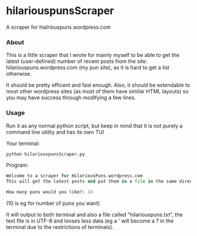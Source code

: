 # hilariouspunsScraper
A scraper for hialriouspuns.wordpress.com

### About
This is a little scraper that I wrote for mainly myself to be able to get the latest (user-defined) number of recent posts from the site: hilariouspuns.wordpress.com (my pun site), as it is hard to get a list otherwise.

It should be pretty efficent and fast enough. Also, it should be extendable to most other wordpress sites (as most of them have similar HTML layouts) so you may have success through modifying a few lines.

### Usage

Run it as any normal python script, but keep in mind that it is not purely a command line utility and has its own TUI

Your terminal:
```bash
python hilariouspunsScraper.py
```
Program:
```python
Welcome to a scraper for HilariousPuns.wordpress.com
This will get the latest posts and put them in a file in the same directory called 'hilariouspuns.txt'

How many puns would you like?: 10
```
(10 is eg for number of puns you want)


It will output to both terminal and also a file called "hilariouspuns.txt", the text file is in UTF-8 and looses less data (eg a ' will become a ? in the terminal due to the restrictions of terminals).
